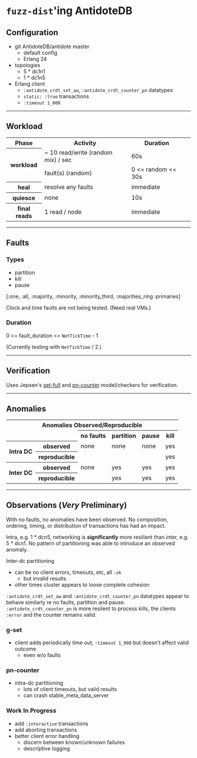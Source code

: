 # `fuzz-dist`'ing AntidoteDB

## Configuration

- git AntidoteDB/antidote master
  - default config
  - Erlang 24
- topologies
  - 5 * dc1n1
  - 1 * dc1n5
- Erlang client
  - `:antidote_crdt_set_aw`, `:antidote_crdt_counter_pn` datatypes
  - `static: :true` transactions
  - `:timeout 1_000`

----

## Workload

<table>
  <tr>
    <th>Phase</th>
    <th>Activity</th>
    <th>Duration</th>
  </tr>
  <tr>
    <th rowspan=2>workload</th>
    <td>~ 10 read/write (random mix) / sec</td>
    <td>60s<td>
  </tr>
  <tr>
    <td>fault(s) (random)</td>
    <td>0 <= random <= 30s <td>
  </tr>
  <tr>
    <th>heal</th>
    <td>resolve any faults</td>
    <td>immediate<td>
  </tr>
  <tr>
    <th>quiesce</th>
    <td>none</td>
    <td>10s<td>
  </tr>
  <tr>
    <th>final reads</th>
    <td>1 read / node</td>
    <td>immediate<td>
  </tr>
</table>

----

## Faults

### Types

- partition
- kill
- pause

[:one, :all, :majority, :minority, :minority_third, :majorities_ring :primaries]

Clock and time faults are not being tested.
(Need real VMs.)

### Duration

0 <= fault_duration <= `NetTickTime` - 1

(Currently testing with `NetTickTime` / 2.)

----

## Verification

Uses Jepsen's [set-full](https://jepsen-io.github.io/jepsen/jepsen.checker.html#var-set-full) and [pn-counter](https://github.com/jepsen-io/maelstrom/blob/main/doc/04-crdts/02-counters.md) model/checkers for verification.

----

## Anomalies
<table>
  <tr>
    <th colspan=6 style="text-align:center;">Anomalies Observed/Reproducible</th>
  </tr>
  <tr>
    <td></td>
    <td></td>
    <th>no faults</th>
    <th>partition</th>
    <th>pause</th>
    <th>kill</th>
  </tr>
  <tr>
    <th rowspan=2>Intra DC</th>
    <th>observed</th>
    <td>none</td>
    <td>none</td>
    <td>none</td>
    <td>yes</td>
  </tr>
  <tr>
    <th>reproducible</th>
    <td></td>
    <td></td>
    <td></td>
    <td>yes</td>
  </tr>
 <tr>
    <th rowspan=2>Inter DC</th>
    <th>observed</th>
    <td>none</td>
    <td>yes</td>
    <td>yes</td>
    <td>yes</td>
  </tr>
  <tr>
    <th>reproducible</th>
    <td></td>
    <td>yes</td>
    <td>yes</td>
    <td>yes</td>
  </tr>
<table>

----

## Observations (***Very*** Preliminary)

With no faults, no anomalies have been observed. No composition, ordering, timing, or distribution of transactions has had an impact.

Intra, e.g. 1 * dcn5, networking is **significantly** more resilient than inter, e.g. 5 * dcn1. No pattern of partitioning was able to introduce an observed anomaly.

Inter-dc partitioning
  - can be no client errors, timeouts, etc, all `:ok`
    - but invalid results
  - other times cluster appears to loose complete cohesion

`:antidote_crdt_set_aw` and `:antidote_crdt_counter_pn` datatypes appear to behave similarly re no faults, partition and pause. `:antidote_crdt_counter_pn` is more resilent to process kills, the clients `:error` and the counter remains valid.

### g-set

- client adds periodically time out, `:timeout 1_000` but doesn't affect valid outcome
  - even w/o faults
  
### pn-counter

- intra-dc partitioning
  - lots of client timeouts, but valid results
  - can crash stable_meta_data_server

### Work In Progress

- add `:interactive` transactions
- add aborting transactions
- better client error handling
  - discern between known/unknown failures
  - descriptive logging
